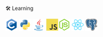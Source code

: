 🛠 Learning

<img src="https://raw.githubusercontent.com/devicons/devicon/master/icons/c/c-original.svg" alt="c" width="33" height="33"/> <img src="https://raw.githubusercontent.com/devicons/devicon/master/icons/python/python-original.svg" alt="python" width="33" height="33"/> <img src="https://raw.githubusercontent.com/devicons/devicon/master/icons/java/java-original.svg" alt="java" width="33" height="33"/> <img src="https://raw.githubusercontent.com/devicons/devicon/master/icons/javascript/javascript-original.svg" alt="javascript" width="33" height="33"/><img src="https://raw.githubusercontent.com/devicons/devicon/master/icons/nodejs/nodejs-original.svg" alt="nodejs" width="33" height="33"/> <img src="https://raw.githubusercontent.com/devicons/devicon/master/icons/react/react-original.svg" alt="react" width="33" height="33"/> <img src="https://raw.githubusercontent.com/devicons/devicon/master/icons/postgresql/postgresql-original.svg" alt="postgresql" width="33" height="33"/>



  
